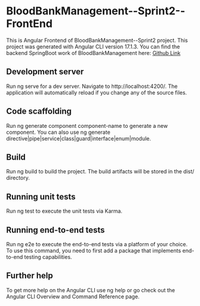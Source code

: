 # BloodBankManagement--Sprint2--FrontEnd
This is Angular Frontend of BloodBankManagement--Sprint2 project.
This project was generated with Angular CLI version 17.1.3.
You can find the backend SpringBoot work of BloodBankManagement here: [Github Link](https://github.com/Arya200129/BloodBankManagement--Sprint2)

## Development server
Run ng serve for a dev server. Navigate to http://localhost:4200/. The application will automatically reload if you change any of the source files.

## Code scaffolding
Run ng generate component component-name to generate a new component. You can also use ng generate directive|pipe|service|class|guard|interface|enum|module.

## Build
Run ng build to build the project. The build artifacts will be stored in the dist/ directory.

## Running unit tests
Run ng test to execute the unit tests via Karma.

## Running end-to-end tests
Run ng e2e to execute the end-to-end tests via a platform of your choice. To use this command, you need to first add a package that implements end-to-end testing capabilities.

## Further help
To get more help on the Angular CLI use ng help or go check out the Angular CLI Overview and Command Reference page.
